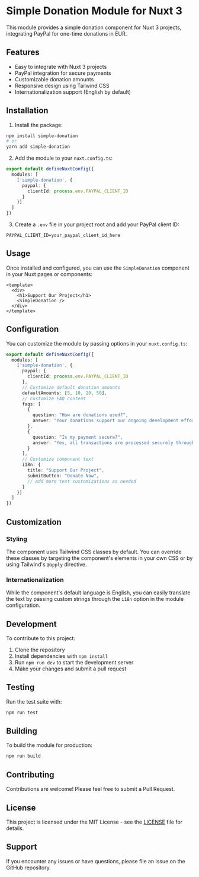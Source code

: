# Simple Donation Module for Nuxt 3

This module provides a simple donation component for Nuxt 3 projects, integrating PayPal for one-time donations in EUR.

## Features

- Easy to integrate with Nuxt 3 projects
- PayPal integration for secure payments
- Customizable donation amounts
- Responsive design using Tailwind CSS
- Internationalization support (English by default)

## Installation

1. Install the package:

```bash
npm install simple-donation
# or
yarn add simple-donation
```

2. Add the module to your `nuxt.config.ts`:

```typescript
export default defineNuxtConfig({
  modules: [
    ['simple-donation', {
      paypal: {
        clientId: process.env.PAYPAL_CLIENT_ID
      }
    }]
  ]
})
```

3. Create a `.env` file in your project root and add your PayPal client ID:

```
PAYPAL_CLIENT_ID=your_paypal_client_id_here
```

## Usage

Once installed and configured, you can use the `SimpleDonation` component in your Nuxt pages or components:

```vue
<template>
  <div>
    <h1>Support Our Project</h1>
    <SimpleDonation />
  </div>
</template>
```

## Configuration

You can customize the module by passing options in your `nuxt.config.ts`:

```typescript
export default defineNuxtConfig({
  modules: [
    ['simple-donation', {
      paypal: {
        clientId: process.env.PAYPAL_CLIENT_ID
      },
      // Customize default donation amounts
      defaultAmounts: [5, 10, 20, 50],
      // Customize FAQ content
      faqs: [
        {
          question: "How are donations used?",
          answer: "Your donations support our ongoing development efforts."
        },
        {
          question: "Is my payment secure?",
          answer: "Yes, all transactions are processed securely through PayPal."
        }
      ],
      // Customize component text
      i18n: {
        title: "Support Our Project",
        submitButton: "Donate Now",
        // Add more text customizations as needed
      }
    }]
  ]
})
```

## Customization

### Styling

The component uses Tailwind CSS classes by default. You can override these classes by targeting the component's elements in your own CSS or by using Tailwind's `@apply` directive.

### Internationalization

While the component's default language is English, you can easily translate the text by passing custom strings through the `i18n` option in the module configuration.

## Development

To contribute to this project:

1. Clone the repository
2. Install dependencies with `npm install`
3. Run `npm run dev` to start the development server
4. Make your changes and submit a pull request

## Testing

Run the test suite with:

```bash
npm run test
```

## Building

To build the module for production:

```bash
npm run build
```

## Contributing

Contributions are welcome! Please feel free to submit a Pull Request.

## License

This project is licensed under the MIT License - see the [LICENSE](LICENSE) file for details.

## Support

If you encounter any issues or have questions, please file an issue on the GitHub repository.